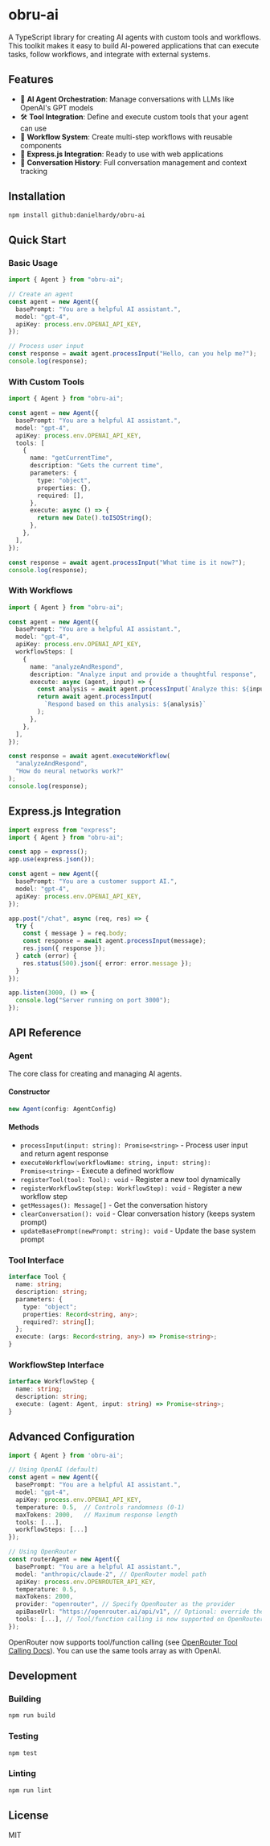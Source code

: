 # obru-ai

A TypeScript library for creating AI agents with custom tools and workflows. This toolkit makes it easy to build AI-powered applications that can execute tasks, follow workflows, and integrate with external systems.

## Features

- 🧠 **AI Agent Orchestration**: Manage conversations with LLMs like OpenAI's GPT models
- 🛠️ **Tool Integration**: Define and execute custom tools that your agent can use
- 🔄 **Workflow System**: Create multi-step workflows with reusable components
- 🔌 **Express.js Integration**: Ready to use with web applications
- 📝 **Conversation History**: Full conversation management and context tracking

## Installation

```bash
npm install github:danielhardy/obru-ai
```

## Quick Start

### Basic Usage

```typescript
import { Agent } from "obru-ai";

// Create an agent
const agent = new Agent({
  basePrompt: "You are a helpful AI assistant.",
  model: "gpt-4",
  apiKey: process.env.OPENAI_API_KEY,
});

// Process user input
const response = await agent.processInput("Hello, can you help me?");
console.log(response);
```

### With Custom Tools

```typescript
import { Agent } from "obru-ai";

const agent = new Agent({
  basePrompt: "You are a helpful AI assistant.",
  model: "gpt-4",
  apiKey: process.env.OPENAI_API_KEY,
  tools: [
    {
      name: "getCurrentTime",
      description: "Gets the current time",
      parameters: {
        type: "object",
        properties: {},
        required: [],
      },
      execute: async () => {
        return new Date().toISOString();
      },
    },
  ],
});

const response = await agent.processInput("What time is it now?");
console.log(response);
```

### With Workflows

```typescript
import { Agent } from "obru-ai";

const agent = new Agent({
  basePrompt: "You are a helpful AI assistant.",
  model: "gpt-4",
  apiKey: process.env.OPENAI_API_KEY,
  workflowSteps: [
    {
      name: "analyzeAndRespond",
      description: "Analyze input and provide a thoughtful response",
      execute: async (agent, input) => {
        const analysis = await agent.processInput(`Analyze this: ${input}`);
        return await agent.processInput(
          `Respond based on this analysis: ${analysis}`
        );
      },
    },
  ],
});

const response = await agent.executeWorkflow(
  "analyzeAndRespond",
  "How do neural networks work?"
);
console.log(response);
```

## Express.js Integration

```typescript
import express from "express";
import { Agent } from "obru-ai";

const app = express();
app.use(express.json());

const agent = new Agent({
  basePrompt: "You are a customer support AI.",
  model: "gpt-4",
  apiKey: process.env.OPENAI_API_KEY,
});

app.post("/chat", async (req, res) => {
  try {
    const { message } = req.body;
    const response = await agent.processInput(message);
    res.json({ response });
  } catch (error) {
    res.status(500).json({ error: error.message });
  }
});

app.listen(3000, () => {
  console.log("Server running on port 3000");
});
```

## API Reference

### Agent

The core class for creating and managing AI agents.

#### Constructor

```typescript
new Agent(config: AgentConfig)
```

#### Methods

- `processInput(input: string): Promise<string>` - Process user input and return agent response
- `executeWorkflow(workflowName: string, input: string): Promise<string>` - Execute a defined workflow
- `registerTool(tool: Tool): void` - Register a new tool dynamically
- `registerWorkflowStep(step: WorkflowStep): void` - Register a new workflow step
- `getMessages(): Message[]` - Get the conversation history
- `clearConversation(): void` - Clear conversation history (keeps system prompt)
- `updateBasePrompt(newPrompt: string): void` - Update the base system prompt

### Tool Interface

```typescript
interface Tool {
  name: string;
  description: string;
  parameters: {
    type: "object";
    properties: Record<string, any>;
    required?: string[];
  };
  execute: (args: Record<string, any>) => Promise<string>;
}
```

### WorkflowStep Interface

```typescript
interface WorkflowStep {
  name: string;
  description: string;
  execute: (agent: Agent, input: string) => Promise<string>;
}
```

## Advanced Configuration

```typescript
import { Agent } from 'obru-ai';

// Using OpenAI (default)
const agent = new Agent({
  basePrompt: "You are a helpful AI assistant.",
  model: "gpt-4",
  apiKey: process.env.OPENAI_API_KEY,
  temperature: 0.5,  // Controls randomness (0-1)
  maxTokens: 2000,   // Maximum response length
  tools: [...],
  workflowSteps: [...]
});

// Using OpenRouter
const routerAgent = new Agent({
  basePrompt: "You are a helpful AI assistant.",
  model: "anthropic/claude-2", // OpenRouter model path
  apiKey: process.env.OPENROUTER_API_KEY,
  temperature: 0.5,
  maxTokens: 2000,
  provider: "openrouter", // Specify OpenRouter as the provider
  apiBaseUrl: "https://openrouter.ai/api/v1", // Optional: override the default URL
  tools: [...], // Tool/function calling is now supported on OpenRouter!
});
```

OpenRouter now supports tool/function calling (see [OpenRouter Tool Calling Docs](https://openrouter.ai/docs/features/tool-calling)). You can use the same tools array as with OpenAI.

## Development

### Building

```bash
npm run build
```

### Testing

```bash
npm test
```

### Linting

```bash
npm run lint
```

## License

MIT
